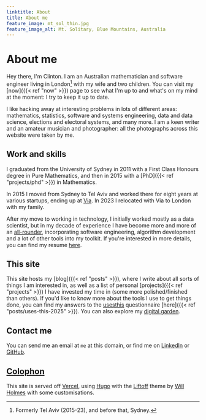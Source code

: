 ```yaml
---
linktitle: About
title: About me
feature_image: mt_sol_thin.jpg
feature_image_alt: Mt. Solitary, Blue Mountains, Australia
---
```


# About me

Hey there, I'm Clinton. I am an Australian mathematician and software engineer living in London[^1] with my wife and two children. You can visit my [now]({{< ref "now" >}}) page to see what I'm up to and what's on my mind at the moment: I try to keep it up to date. 

I like hacking away at interesting problems in lots of different areas: mathematics, statistics, software and systems engineering, data and data science, elections and electoral systems, and many more. I am a keen writer and an amateur musician and photographer: all the photographs across this website were taken by me. 

## Work and skills

I graduated from the University of Sydney in 2011 with a First Class Honours degree in Pure Mathematics, and then in 2015 with a [PhD]({{< ref "projects/phd" >}}) in Mathematics.

In 2015 I moved from Sydney to Tel Aviv and worked there for eight years at various startups, ending up at [Via](http://ridewithvia.com). In 2023 I relocated with Via to London with my family. 

After my move to working in technology, I initially worked mostly as a data scientist, but in my decade of experience I have become more and more of an [all-rounder](https://en.wikipedia.org/wiki/All-rounder), incorporating software engineering, algorithm development and a lot of other tools into my toolkit. If you're interested in more details, you can find my resume [here](http://www.clintonboys.com/clinton_boys_cv.pdf). 

## This site

This site hosts my [blog]({{< ref "posts" >}}), where I write about all sorts of things I am interested in, as well as a list of personal [projects]({{< ref "projects" >}}) I have invested my time in (some more polished/finished than others). If you'd like to know more about the tools I use to get things done, you can find my answers to the [usesthis](http://usesthis.com) questionnaire [here]({{< ref "posts/uses-this-2025" >}}). You can also explore my [digital garden](http://mtsolitary.com). 

## Contact me

You can send me an email at `me` at this domain, or find me on [LinkedIn](https://www.linkedin.com/in/clintonboys/) or [GitHub](https://www.github.com/clintonboys). 

## [Colophon](https://en.wiktionary.org/wiki/colophon)

This site is served off [Vercel](https://www.vercel.com/), using [Hugo](https://gohugo.io/ ) with the [Liftoff](https://github.com/wjh18/hugo-liftoff?tab=readme-ov-file) theme by [Will Holmes](https://github.com/wjh18) with some customisations. 

[^1]: Formerly Tel Aviv (2015-23), and before that, Sydney. 